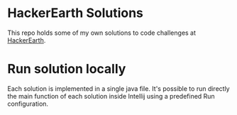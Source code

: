 # HackerEarth Solutions

This repo holds some of my own solutions to code challenges at [HackerEarth](https://www.hackerearth.com/).

# Run solution locally

Each solution is implemented in a single java file. It's possible to run
directly the main function of each solution inside Intellij using a predefined
Run configuration.

